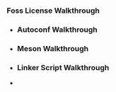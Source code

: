 ### Foss License Walkthrough
- ### Autoconf Walkthrough
- ### Meson Walkthrough
- ### Linker Script Walkthrough
-
